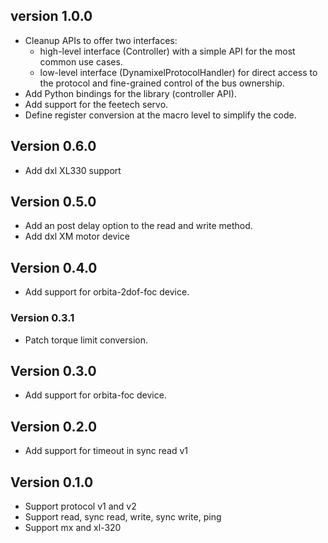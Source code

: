 ## version 1.0.0

- Cleanup APIs to offer two interfaces:
  - high-level interface (Controller) with a simple API for the most common use cases.
  - low-level interface (DynamixelProtocolHandler) for direct access to the protocol and fine-grained control of the bus ownership.
- Add Python bindings for the library (controller API).
- Add support for the feetech servo.
- Define register conversion at the macro level to simplify the code.

## Version 0.6.0

- Add dxl XL330 support

## Version 0.5.0

- Add an post delay option to the read and write method.
- Add dxl XM motor device

## Version 0.4.0

- Add support for orbita-2dof-foc device.

### Version 0.3.1

- Patch torque limit conversion.

## Version 0.3.0

- Add support for orbita-foc device.

## Version 0.2.0

- Add support for timeout in sync read v1

## Version 0.1.0

- Support protocol v1 and v2
- Support read, sync read, write, sync write, ping
- Support mx and xl-320
